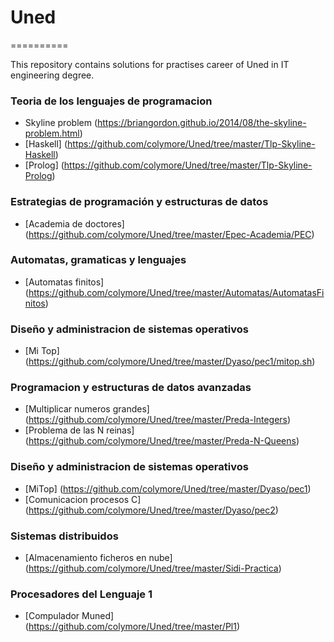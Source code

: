 # Uned
==========

This repository contains solutions for practises career of Uned in IT engineering degree.

### Teoria de los lenguajes de programacion
* Skyline problem (https://briangordon.github.io/2014/08/the-skyline-problem.html)  
 * [Haskell] (https://github.com/colymore/Uned/tree/master/Tlp-Skyline-Haskell)   
 * [Prolog] (https://github.com/colymore/Uned/tree/master/Tlp-Skyline-Prolog)
  
 
### Estrategias de programación y estructuras de datos  
* [Academia de doctores] (https://github.com/colymore/Uned/tree/master/Epec-Academia/PEC)

### Automatas, gramaticas y lenguajes
* [Automatas finitos] (https://github.com/colymore/Uned/tree/master/Automatas/AutomatasFinitos)

### Diseño y administracion de sistemas operativos
* [Mi Top] (https://github.com/colymore/Uned/tree/master/Dyaso/pec1/mitop.sh)

### Programacion y estructuras de datos avanzadas
* [Multiplicar numeros grandes] (https://github.com/colymore/Uned/tree/master/Preda-Integers)
* [Problema de las N reinas] (https://github.com/colymore/Uned/tree/master/Preda-N-Queens)

### Diseño y administracion de sistemas operativos
* [MiTop] (https://github.com/colymore/Uned/tree/master/Dyaso/pec1)
* [Comunicacion procesos C] (https://github.com/colymore/Uned/tree/master/Dyaso/pec2)

### Sistemas distribuidos
* [Almacenamiento ficheros en nube] (https://github.com/colymore/Uned/tree/master/Sidi-Practica)

### Procesadores del Lenguaje 1
*  [Compulador Muned] (https://github.com/colymore/Uned/tree/master/Pl1)
